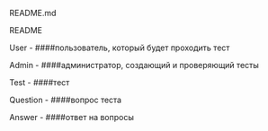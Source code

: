 README.md

README

User -
####пользователь, который будет проходить тест

Admin -
####администратор, создающий и проверяющий тесты

Test -
####тест

Question -
####вопрос теста

Answer -
####ответ на вопросы
